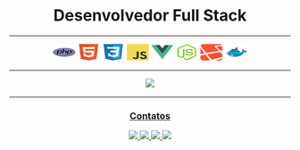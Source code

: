 <html>
<div>
    
   <h1 align="center"> Desenvolvedor Full Stack </h1>  

</div>

<hr>

<div style="display: inline_block" align="center">

  <img alt="Re-PHP" height="30" width="40" src="https://github.com/devicons/devicon/blob/master/icons/php/php-original.svg">
  
  <img alt="Re-HTML" height="30" width="40" src="https://raw.githubusercontent.com/devicons/devicon/master/icons/html5/html5-original.svg">
    
  <img alt="Re-CSS" height="30" width="40" src="https://raw.githubusercontent.com/devicons/devicon/master/icons/css3/css3-original.svg">

  <img alt="Re-JS" height="30" width="40" src="https://raw.githubusercontent.com/devicons/devicon/master/icons/javascript/javascript-original.svg">

  <img alt="Re-Vue" height="30" width="40" src="https://github.com/devicons/devicon/blob/master/icons/vuejs/vuejs-original.svg">

  <img alt="Re-Node" height="30" width="40" src="https://github.com/devicons/devicon/blob/master/icons/nodejs/nodejs-original.svg">

  <img alt="Re-Laravel" height="30" width="40" src="https://github.com/devicons/devicon/blob/master/icons/laravel/laravel-plain.svg">

  <img alt="Re-Docker" height="30" width="40" src="https://github.com/devicons/devicon/blob/master/icons/docker/docker-original.svg">
  
</div>

<hr>

<div align="center">

  <a href="https://github.com/JoaoPedroSH">

  <img height="170em" src="https://github-readme-stats.vercel.app/api/top-langs/?username=JoaoPedroSH&layout=compact&langs_count=7&theme=tokyonight"/>

</div>

<hr>

<h3 align="center"> Contatos </h3>

<div align="center">

  <a href="https://wa.me/+5594992927891" alt="WhatsApp" target="_blank">

  <img src="https://img.shields.io/badge/-WhatsApp-25d366?style=flat-square&labelColor=25d366&logo=whatsapp&logoColor=white&link=https://wa.me/+5594992927891"/>

  </a>

  <a href="https://www.linkedin.com/in/joão-pedro-pereira-lima-1b648a1b9/" alt="linkedin" target="_blank">

  <img src="https://img.shields.io/badge/LinkedIn-%230077B5.svg?&style=flat-square&logo=linkedin&logoColor=white">

  </a>

  <a href="mailto:joaopedro.shalom27@gmail.com" alt="gmail" target="_blank">

  <img src="https://img.shields.io/badge/-Gmail-FF0000?style=flat-square&labelColor=FF0000&logo=gmail&logoColor=white&link=mailto:joaopedro.shalom27@gmail.com" />

  </a>

  <a href="https://instagram.com/joaopedrosh_" target="_blank">
  
  <img src="https://img.shields.io/badge/-Instagram-%23E4405F?style=flat-square&logo=instagram&logoColor=white">
  
  </a>

</div>
</html>

